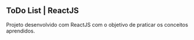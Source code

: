 ## ToDo List | ReactJS

Projeto desenvolvido com ReactJS com o objetivo de praticar os conceitos aprendidos.
